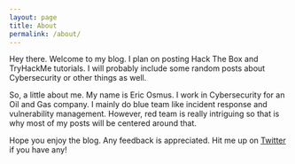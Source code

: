 ```yaml
---
layout: page
title: About
permalink: /about/
---
```


Hey there. Welcome to my blog. I plan on posting Hack The Box and TryHackMe tutorials. I will probably include some random posts about Cybersecurity or other things as well.

So, a little about me. My name is Eric Osmus. I work in Cybersecurity for an Oil and Gas company.  I mainly do blue team like incident response and vulnerability management. However, red team is really intriguing so that is why most of my posts will be centered around that.

Hope you enjoy the blog. Any feedback is appreciated. Hit me up on [Twitter](https://Twitter.com/e_osmus) if you have any!
